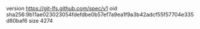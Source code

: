 version https://git-lfs.github.com/spec/v1
oid sha256:9b11ae023023054fdefdbe0b57ef7a9ea1f9a3b42adcf55f57704e335d80baf6
size 4274
